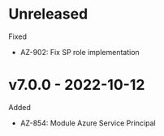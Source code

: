 # Unreleased

Fixed
  * AZ-902: Fix SP role implementation

# v7.0.0 - 2022-10-12

Added
  * AZ-854: Module Azure Service Principal
